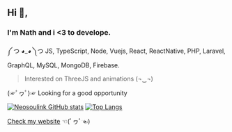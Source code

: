 ## Hi 👋,
### I'm Nath and i <3 to develope.

༼ つ ◕_◕ ༽つ JS, TypeScript, Node, Vuejs, React, ReactNative, PHP, Laravel, GraphQL, MySQL, MongoDB, Firebase.

> Interested on ThreeJS and animations (¬‿¬)

(☞ﾟヮﾟ)☞ Looking for a good opportunity

[![Neosoulink GitHub stats](https://github-readme-stats.vercel.app/api?username=Neosoulink&show_icons=true&count_private=true&layout=compact&show_owner=true&theme=gotham&bg_color=0D111700&text_color=C9D1D9&hide_title=true&hide_border=true&hide=prs,issues,contribs)](https://github.com/Neosoulink)
[![Top Langs](https://github-readme-stats.vercel.app/api/top-langs/?username=Neosoulink&count_private=true&layout=compact&langs_count=6&hide=html,css,less,scss,hack,php&show_icons=true&count_private=true&theme=gotham&bg_color=0D111700&text_color=C9D1D9&hide_border=true)](https://github.com/Neosoulink)

[Check my website](https://nsl-me.web.app) ☜(ﾟヮﾟ☜)

